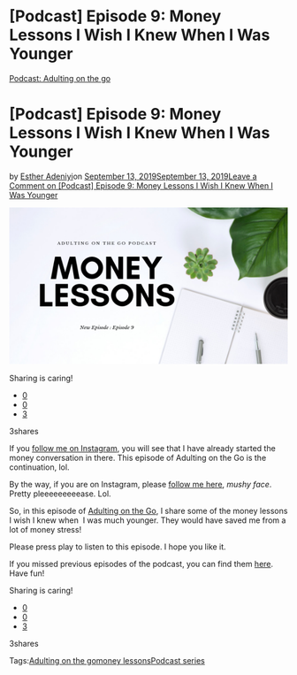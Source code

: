 # [Podcast] Episode 9: Money Lessons I Wish I Knew When I Was Younger

[Podcast: Adulting on the go](https://estheradeniyi.com/category/podcast-adulting-on-the-go/)
# [Podcast] Episode 9: Money Lessons I Wish I Knew When I Was Younger

by [Esther Adeniyi](https://estheradeniyi.com/author/esther-adeniyi/)on [September 13, 2019September 13, 2019](https://estheradeniyi.com/podcast-episode-9-money-lessons-i-wish-i-knew-when-i-was-younger/)[Leave a Comment on [Podcast] Episode 9: Money Lessons I Wish I Knew When I Was Younger](https://estheradeniyi.com/podcast-episode-9-money-lessons-i-wish-i-knew-when-i-was-younger/#respond)

![money lessons](images\money-lessons-1.png)

Sharing is caring!

- [0](https://www.facebook.com/sharer/sharer.php?u=https%3A%2F%2Festheradeniyi.com%2Fpodcast-episode-9-money-lessons-i-wish-i-knew-when-i-was-younger%2F&amp;t=%5BPodcast%5D%20Episode%209%3A%20Money%20Lessons%20I%20Wish%20I%20Knew%20When%20I%20Was%20Younger)
- [0](https://twitter.com/intent/tweet?text=%5BPodcast%5D%20Episode%209%3A%20Money%20Lessons%20I%20Wish%20I%20Knew%20When%20I%20Was%20Younger&amp;url=https%3A%2F%2Festheradeniyi.com%2Fpodcast-episode-9-money-lessons-i-wish-i-knew-when-i-was-younger%2F)
- [3](#)

3shares

If you [follow me on Instagram](http://www.instagram.com/estheradeniyisblog), you will see that I have already started the money conversation in there. This episode of Adulting on the Go is the continuation, lol.

By the way, if you are on Instagram, please [follow me here](http://www.instagram.com/estheradeniyisblog), *mushy face*. Pretty pleeeeeeeeease. Lol.&#xA0;

So, in this episode of [Adulting on the Go](https://anchor.fm/esther-adeniyi), I share some of the money lessons I wish I knew when&#xA0; I was much younger. They would have saved me from a lot of money stress!

Please press play to listen to this episode. I hope you like it.&#xA0;

If you missed previous episodes of the podcast, you can find them [here](https://estheradeniyi.com/category/podcast-adulting-on-the-go/). Have fun!

Sharing is caring!

- [0](https://www.facebook.com/sharer/sharer.php?u=https%3A%2F%2Festheradeniyi.com%2Fpodcast-episode-9-money-lessons-i-wish-i-knew-when-i-was-younger%2F&amp;t=%5BPodcast%5D%20Episode%209%3A%20Money%20Lessons%20I%20Wish%20I%20Knew%20When%20I%20Was%20Younger)
- [0](https://twitter.com/intent/tweet?text=%5BPodcast%5D%20Episode%209%3A%20Money%20Lessons%20I%20Wish%20I%20Knew%20When%20I%20Was%20Younger&amp;url=https%3A%2F%2Festheradeniyi.com%2Fpodcast-episode-9-money-lessons-i-wish-i-knew-when-i-was-younger%2F)
- [3](#)

3shares

Tags:[Adulting on the go](https://estheradeniyi.com/tag/adulting-on-the-go/)[money lessons](https://estheradeniyi.com/tag/money-lessons/)[Podcast series](https://estheradeniyi.com/tag/podcast-series/)